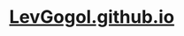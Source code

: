 <a href="https://levgogol.github.io/" style="font-size: 32px; font-weight: bold;">LevGogol.github.io</a>

